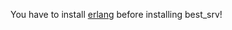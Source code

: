 You have to install [erlang](http://erlang.org/download/otp_win64_18.3.exe) before installing best_srv!